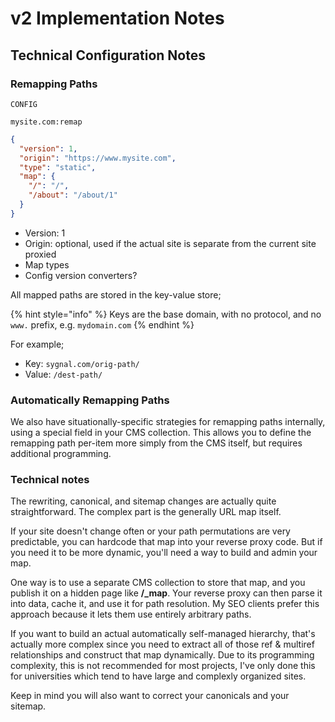 # v2 Implementation Notes

## Technical Configuration Notes

### Remapping Paths

`CONFIG`

`mysite.com:remap`

```json
{
  "version": 1,
  "origin": "https://www.mysite.com",
  "type": "static", 
  "map": {
    "/": "/",
    "/about": "/about/1"
  }
}
```

* Version: 1
* Origin: optional, used if the actual site is separate from the current site proxied
* Map types
* Config version converters?&#x20;

All mapped paths are stored in the key-value store;&#x20;

{% hint style="info" %}
Keys are the base domain, with no protocol, and no `www.` prefix, e.g. `mydomain.com`
{% endhint %}

For example;

* Key: `sygnal.com/orig-path/`
* Value: `/dest-path/`&#x20;

### Automatically Remapping Paths

We also have situationally-specific strategies for remapping paths internally, using a special field in your CMS collection. This allows you to define the remapping path per-item more simply from the CMS itself, but requires additional programming.&#x20;

### Technical notes

The rewriting, canonical, and sitemap changes are actually quite straightforward. The complex part is the generally URL map itself.

If your site doesn't change often or your path permutations are very predictable, you can hardcode that map into your reverse proxy code. But if you need it to be more dynamic, you'll need a way to build and admin your map.

One way is to use a separate CMS collection to store that map, and you publish it on a hidden page like **/\_map**. Your reverse proxy can then parse it into data, cache it, and use it for path resolution. My SEO clients prefer this approach because it lets them use entirely arbitrary paths.

If you want to build an actual automatically self-managed hierarchy, that's actually more complex since you need to extract all of those ref & multiref relationships and construct that map dynamically. Due to its programming complexity, this is not recommended for most projects, I've only done this for universities which tend to have large and complexly organized sites.

Keep in mind you will also want to correct your canonicals and your sitemap.
